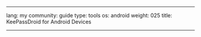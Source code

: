 

---

lang: my
community: guide
type: tools
os: android
weight: 025
title: KeePassDroid for Android Devices

---

<stub>


